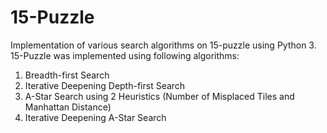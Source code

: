 # 15-Puzzle
Implementation of various search algorithms on 15-puzzle using Python 3.
15-Puzzle was implemented using following algorithms:
1) Breadth-first Search
2) Iterative Deepening Depth-first Search
3) A-Star Search using 2 Heuristics (Number of Misplaced Tiles and Manhattan Distance)
4) Iterative Deepening A-Star Search
